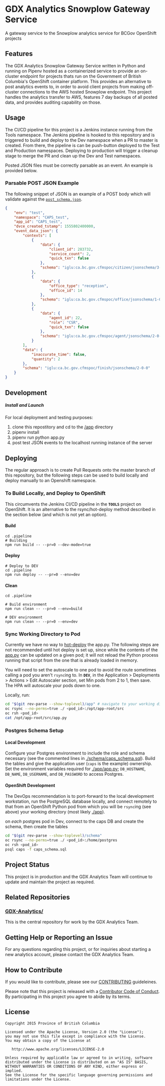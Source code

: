 # GDX Analytics Snowplow Gateway Service

A gateway service to the Snowplow analytics service for BCGov OpenShift projects

## Features

The GDX Analytics Snowplow Gateway Service written in Python and running on Pipenv hosted as a containerized service to provide an on-cluster endpoint for projects thats run on the Government of British Columbia's OpenShift container platform. This provides an alternative to post analytics events to, in order to avoid client projects from making off-cluster connections to the AWS hosted Snowplow endpoint. This project handles the analytics transfer to AWS, features 7 day backups of all posted data, and provides auditing capability on those.

## Usage

The CI/CD pipeline for this project is a Jenkins instance running from the Tools namespace. The Jenkins pipeline is hooked to this repository and is triggered to build and deploy to the Dev namespace when a PR to master is created. From there, the pipeline is can be push-button deployed to the Test and Production namespaces. Deploying to production will trigger a cleanup stage to merge the PR and clean up the Dev and Test namespaces.

Posted JSON files must be correctly parsable as an event. An example is provided below.

### Parsable POST JSON Example

The following snippet of JSON is an example of a POST body which will validate against the [`post_schema.json`](./app/post_schema.json).

```json
{
    "env": "test",
    "namespace": "CAPS_test",
    "app_id": "CAPS_test",
    "dvce_created_tstamp": 1555802400000,
    "event_data_json": {
        "contexts": [
            {
                "data": {
                    "client_id": 283732,
                    "service_count": 2,
                    "quick_txn": false
                },
                "schema": "iglu:ca.bc.gov.cfmspoc/citizen/jsonschema/3-0-0"
            },
            {
                "data": {
                    "office_type": "reception",
                    "office_id": 14
                },
                "schema": "iglu:ca.bc.gov.cfmspoc/office/jsonschema/1-0-0"
            },
            {
                "data": {
                    "agent_id": 22,
                    "role": "CSR",
                    "quick_txn": false
                },
                "schema": "iglu:ca.bc.gov.cfmspoc/agent/jsonschema/2-0-0"
            }
        ],
        "data": {
            "inaccurate_time": false,
            "quantity": 2
        },
        "schema": "iglu:ca.bc.gov.cfmspoc/finish/jsonschema/2-0-0"
    }
}
```

## Development

##### Install and Launch

For local deployment and testing purposes:

1. clone this repostitory and cd to the [/app](./app/) directory
2. pipenv install
3. pipenv run python app.py
4. post test JSON events to the localhost running instance of the server

## Deploying

The regular approach is to create Pull Requests onto the master branch of this repository, but the following steps can be used to build locally and deploy manually to an Openshift namespace.

### To Build Locally, and Deploy to OpenShift
This circumvents the Jenkins CI/CD pipeline in the **`TOOLS`** project on OpenShift. It is an alternative to the rsync/hot-deploy method described in the section below (and which is not yet an option).

#### Build
```
cd .pipeline
# Building
npm run build -- --pr=0 --dev-mode=true

```
#### Deploy
```
# Deploy to DEV
cd .pipeline
npm run deploy -- --pr=0 --env=dev
```
#### Clean
```
cd .pipeline

# Build environment
npm run clean -- --pr=0 --env=build

# DEV environment
npm run clean -- --pr=0 --env=dev

```

### Sync Working Directory to Pod

Currently we have no way to [hot-deploy](https://docs.openshift.com/container-platform/3.11/using_images/s2i_images/python.html#python-hot-deploy) the app.py. The following steps are not recommended until hot deploy is set up, since while the contents of the [app.py](./app/app.py) can be updated on a given pod; it will not reload the Python process running that script from the one that is already loaded in memory.

You will need to set the autoscale to one pod to avoid the route sometimes calling a pod you aren't `rsync`ing to. In **`DEV`**, in the Application > Deployments > Actions > Edit Autoscaler section, set Min pods from 2 to 1, then save. The HPA will autoscale your pods down to one.

Locally, run:

```bash
cd "$(git rev-parse --show-toplevel)/app" # navigate to your working directory (./app)
oc rsync --no-perms=true ./ <pod_id>:/opt/app-root/src
oc rsh <pod_id>
cat /opt/app-root/src/app.py
```

### Postgres Schema Setup

#### Local Development

Configure your Postgres environment to include the role and schema necessary (see the commented lines in [./schema/caps_schema.sql](./schema/caps_schema.sql)). Build the tables and give the application user (`caps` is the example) ownership. Set the environment variables required for [./app/app.py](./app/app.py); `DB_HOSTNAME`, `DB_NAME`, `DB_USERNAME`, and `DB_PASSWORD` to access Postgres.

#### OpenShift Development

The DevOps recommendation is to port-forward to the local development workstation, run the PostgreSQL database locally, and connect remotely to that from an OpenShift Python pod from which you will be `rsync`ing (see above) your working directory (most likely [./app](./app)).

on *each* postgres pod in Dev, connect to the caps DB and create the schema, then create the tables

```bash
cd "$(git rev-parse --show-toplevel)/schema"
oc rsync --no-perms=true ./ <pod_id>:/home/postgres
oc rsh <pod_id>
psql caps -f caps_schema.sql
```

## Project Status
 
This project is in production and the GDX Analytics Team will continue to update and maintain the project as required.
 
## Related Repositories
 
### [GDX-Analytics/](https://github.com/bcgov/GDX-Analytics)
 
This is the central repository for work by the GDX Analytics Team.
 
## Getting Help or Reporting an Issue
 
For any questions regarding this project, or for inquiries about starting a new analytics account, please contact the GDX Analytics Team.

## How to Contribute

If you would like to contribute, please see our [CONTRIBUTING](CONTRIBUTING.md) guideleines.

Please note that this project is released with a [Contributor Code of Conduct](CODE_OF_CONDUCT.md). By participating in this project you agree to abide by its terms.

## License
```
Copyright 2015 Province of British Columbia
 
Licensed under the Apache License, Version 2.0 (the "License");
you may not use this file except in compliance with the License.
You may obtain a copy of the License at
 
   http://www.apache.org/licenses/LICENSE-2.0
 
Unless required by applicable law or agreed to in writing, software
distributed under the License is distributed on an "AS IS" BASIS,
WITHOUT WARRANTIES OR CONDITIONS OF ANY KIND, either express or implied.
See the License for the specific language governing permissions and limitations under the License.
```
